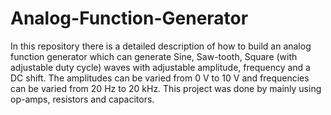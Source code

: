 # Analog-Function-Generator
In this repository there is a detailed description of how to build an analog function generator
which can generate Sine, Saw-tooth, Square (with adjustable duty cycle) waves with adjustable amplitude, frequency and a DC shift. The amplitudes can be varied from 0 V to 10 V and frequencies can be varied from 20 Hz to 20 kHz. This project was done by mainly
using op-amps, resistors and capacitors.

